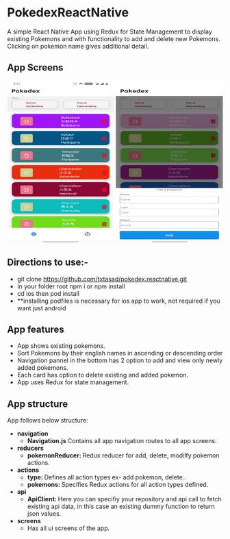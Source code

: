 # PokedexReactNative

A simple React Native App using Redux for State Management to display existing Pokemons and with functionality to add and delete new Pokemons. Clicking on pokemon name gives additional detail.

## App Screens
<p align="center">
    <img src="/media/Screen1.jpg" width="250" height="380">
    <img src="/media/Screen2.jpg" width="250" height="380">
</p>

## Directions to use:-
* git clone https://github.com/txtasad/pokedex.reactnative.git
*  in your folder root npm i or npm install
* cd ios then pod install
* **installing podfiles is necessary for ios app to work, not required if you want just android 


## App features
* App shows existing pokemons.
* Sort Pokemons by their english names in ascending or descending order
* Navigation pannel in the bottom has 2 option to add and view only newly added pokemons.
* Each card has option to delete existing and added pokemon.
* App uses Redux for state management.
 

## App structure
App follows below structure:
* <b>navigation</b>
    * <b> Navigation.js </b> Contains all app navigation routes to all app screens.
* <b>reducers</b>
    * <b>pokemonReducer: </b> Redux reducer for add, delete, modilfy pokemon actions.
* <b>actions</b>
    * <b>type: </b> Defines all action types ex- add pokemon, delete..
    * <b>pokemons: </b> Specifies Redux actions for all action types defined.
* <b>api</b>
    * <b>ApiClient: </b> Here you can specifiy your repository and api call to fetch existing api data, in this case an existing dummy function to return json values.
* <b>screens</b>
    * Has all ui screens of the app.


